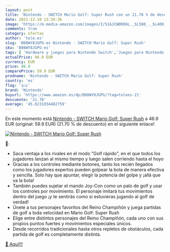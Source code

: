 ```yaml
---
layout: post
title: 'Nintendo - SWITCH Mario Golf: Super Rush con un 21.70 % de descuento'
date: 2021-12-10 13:34:36
image: 'https://m.media-amazon.com/images/I/51GJCW0KD6L._SL500_._SL400_.jpg'
comments: true
category: ofertas
author: 'tole.es'
slug: 'B08WY8JGPG-es Nintendo - SWITCH Mario Golf: Super Rush'
sku: 'B08WY8JGPG-es'
tags: [ 'Hardware y juegos para Nintendo Switch','Juegos para Nintendo Switch','Videojuegos','nintendo', ]
actualPrice: 46.9 EUR
currency: EUR
price: 46.9
comparePrice: 59.9 EUR
prodname: 'Nintendo - SWITCH Mario Golf: Super Rush'
country: 'es'
flag: '🇪🇸'
brand: 'Nintendo'
buyurl: 'https://www.amazon.es/dp/B08WY8JGPG/?tag=tolees-21'
descuento: '21.70'
average: '45.8231034482759'
---
```


En este momento está [Nintendo - SWITCH Mario Golf: Super Rush](https://www.amazon.es/dp/B08WY8JGPG/?tag=tolees-21) a 46.9 EUR (original: 59.9 EUR) (21.70 %  de descuento) en el siguiente enlace!

[![Nintendo - SWITCH Mario Golf: Super Rush](https://m.media-amazon.com/images/I/51GJCW0KD6L._SL500_._SL400_.jpg)](https://www.amazon.es/dp/B08WY8JGPG/?tag=tolees-21)

🔎:

- Saca ventaja a los rivales en el modo "Golf rápido", en el que todos los jugadores lanzan al mismo tiempo y luego salen corriendo hasta el hoyo
- Gracias a los controles mediante botones, tanto los recién llegados como los jugadores expertos pueden golpear la bola de manera efectiva y sencilla. Solo hay que apuntar, elegir la potencia del golpe y ¡allá que va la bola!
- También puedes sujetar el mando Joy-Con como un palo de golf y usar los controles por movimiento. El personaje imitará tus movimientos dentro del juego ¡y te sentirás como si estuvieras jugando al golf de verdad!
- Únete a tus personajes favoritos del Reino Champiñón y juega partidas de golf a toda velocidad en Mario Golf: Super Rush
- Elige entre distintos personajes del Reino Champiñón, cada uno con sus propios puntos fuertes y movimientos especiales únicos.
- Desde recorridos tradicionales hasta otros repletos de obstáculos, cada partida de golf es completamente distinta.

[🛒 Aquí!!!](https://www.amazon.es/dp/B08WY8JGPG/?tag=tolees-21)
